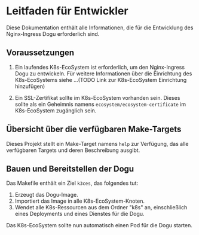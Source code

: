 # Leitfaden für Entwickler

Diese Dokumentation enthält alle Informationen, die für die Entwicklung des Nginx-Ingress Dogu erforderlich sind.

## Voraussetzungen

1. Ein laufendes K8s-EcoSystem ist erforderlich, um den Nginx-Ingress Dogu zu entwickeln. Für weitere Informationen über die
   Einrichtung des K8s-EcoSystems siehe ...(TODO Link zur K8s-EcoSystem Einrichtung hinzufügen)

1. Ein SSL-Zertifikat sollte im K8s-EcoSystem vorhanden sein. Dieses sollte als ein Geheimnis namens
   `ecosystem/ecosystem-certificate` im K8s-EcoSystem zugänglich sein.

## Übersicht über die verfügbaren Make-Targets

Dieses Projekt stellt ein Make-Target namens `help` zur Verfügung, das alle verfügbaren Targets und deren Beschreibung ausgibt.

## Bauen und Bereitstellen der Dogu

Das Makefile enthält ein Ziel `k3ces`, das folgendes tut:

1. Erzeugt das Dogu-Image.
1. Importiert das Image in alle K8s-EcoSystem-Knoten.
1. Wendet alle K8s-Ressourcen aus dem Ordner "k8s" an, einschließlich eines Deployments und eines Dienstes für die Dogu.

Das K8s-EcoSystem sollte nun automatisch einen Pod für die Dogu starten.